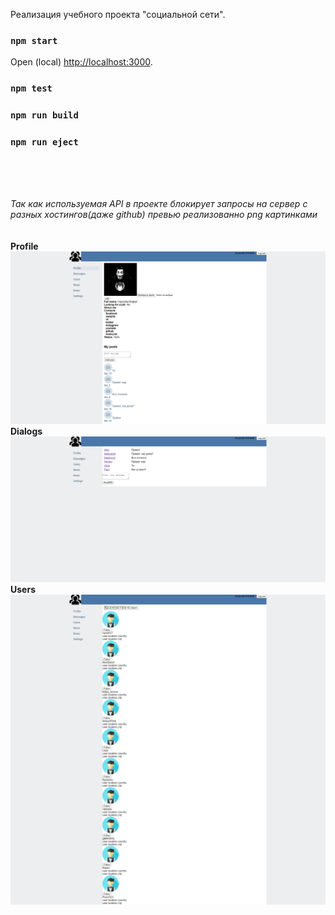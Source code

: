 Реализация учебного проекта "социальной сети".

### `npm start`
Open (local) [http://localhost:3000](http://localhost:3000).

### `npm test`
### `npm run build`
### `npm run eject`
<br>
<br>
<br>

<i>Так как используемая API в проекте блокирует запросы на сервер с разных хостингов(даже github) превью реализованно png картинками</i>
<br>
<br>
<br>
<b>Profile</b>
![Image alt](https://github.com/alex-lopatenko/SocialNetwork/blob/master/preview_img/Profile.png)
<br>
<b>Dialogs</b>
![Image alt](https://github.com/alex-lopatenko/SocialNetwork/blob/master/preview_img/Dialogs.png)
<br>
<b>Users</b>
![Image alt](https://github.com/alex-lopatenko/SocialNetwork/blob/master/preview_img/Users.png)

